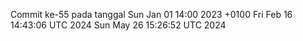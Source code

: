 Commit ke-55 pada tanggal Sun Jan 01 14:00 2023 +0100
Fri Feb 16 14:43:06 UTC 2024
Sun May 26 15:26:52 UTC 2024
